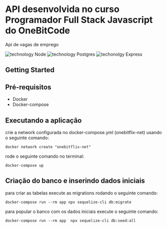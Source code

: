 # API desenvolvida no curso Programador Full Stack Javascript do OneBitCode

Api de vagas de emprego

![technology Node](https://img.shields.io/badge/techonolgy-Node-success)
![technology Postgres](https://img.shields.io/badge/techonolgy-Postgres-blue)
![techonolgy Express](https://img.shields.io/badge/techonolgy-Express-brightgreen)

## Getting Started

## Pré-requisitos

- Docker
- Docker-compose

## Executando a aplicação

crie a network configurada no docker-compose.yml (onebitflix-net) usando o seguinte comando:

```
docker network create "onebitflix-net"
```

rode o seguinte comando no terminal:

```
docker-compose up
```

## Criação do banco e inserindo dados iniciais

para criar as tabelas execute as migrations rodando o seguinte comando:

```
docker-compose run --rm app npx sequelize-cli db:migrate
```

para popular o banco com os dados iniciais execute o seguinte comando:

```
docker-compose run --rm app  npx sequelize-cli db:seed:all